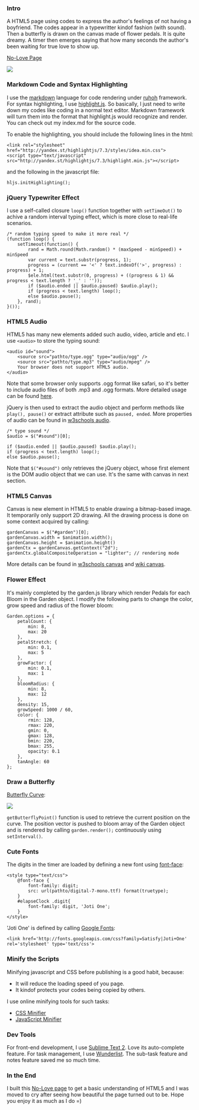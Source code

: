 ### Intro

A HTML5 page using codes to express the author's feelings of not having a boyfriend. The codes appear in a typewritter kindof fashion (with sound). Then a butterfly is drawn on the canvas made of flower pedals. It is quite dreamy. A timer then emerges saying that how many seconds the author's been waiting for true love to show up.

<i class="icon-eye-open"></i> [No-Love Page][0]

[<img src="https://raw.github.com/daisygao/noLove/master/assets/media/nolove-screenshot.png" class="img-polaroid">][0]

### Markdown Code and Syntax Highlighting

I use the [markdown][1] language for code rendering under [ruhoh][2] framework. For syntax highlighting, I use [highlight.js][3]. So basically, I just need to write down my codes like coding in a normal text editor. Markdown framework will turn them into the format that highlight.js would recognize and render. You can check out my index.md for the source code.

To enable the highlighting, you should include the following lines in the html:
	
	<link rel="stylesheet" href="http://yandex.st/highlightjs/7.3/styles/idea.min.css">
	<script type="text/javascript" src="http://yandex.st/highlightjs/7.3/highlight.min.js"></script>

and the following in the javascript file:
	
	hljs.initHighlighting();


### jQuery Typewriter Effect

I use a self-called closure <code>loop()</code> function together with <code>setTimeOut()</code> to achive a random interval typing effect, which is more close to real-life scenarios.

	/* random typing speed to make it more real */
	(function loop() {
	    setTimeout(function() {
	    	rand = Math.round(Math.random() * (maxSpeed - minSpeed)) + minSpeed
			var current = text.substr(progress, 1);
			progress = (current == '<' ? text.indexOf('>', progress) : progress) + 1;
			$ele.html(text.substr(0, progress) + ((progress & 1) && progress < text.length ? '_' : ''));
			if ($audio.ended || $audio.paused) $audio.play();
			if (progress < text.length) loop();  
			else $audio.pause();
	    }, rand);
	}());

### HTML5 Audio

HTML5 has many new elements added such audio, video, article and etc. I use <code>&lt;audio&gt;</code> to store the typing sound:
	
	<audio id="sound">
	    <source src="pathto/type.ogg" type="audio/ogg" />
	    <source src="pathto/type.mp3" type="audio/mpeg" />
	    Your browser does not support HTML5 audio.
	</audio>

Note that some browser only supports .ogg format like safari, so it's better to include audio files of both .mp3 and .ogg formats. More detailed usage can be found [here][4].

jQuery is then used to extract the audio object and perform methods like <code>play(), pause()</code> or extract attribute such as <code>paused, ended</code>. More properties of audio can be found in [w3schools audio][5].

	/* type sound */
	$audio = $("#sound")[0];

	if ($audio.ended || $audio.paused) $audio.play();
	if (progress < text.length) loop();  
	else $audio.pause();

Note that <code>$("#sound")</code> only retrieves the jQuery object, whose first element is the DOM audio object that we can use. It's the same with canvas in next section.

### HTML5 Canvas

Canvas is new element in HTML5 to enable drawing a bitmap-based image. It temporarily only support 2D drawing. All the drawing process is done on some context acquired by calling:
	
	gardenCanvas = $("#garden")[0];
	gardenCanvas.width = $animation.width();
    gardenCanvas.height = $animation.height()
    gardenCtx = gardenCanvas.getContext("2d");
    gardenCtx.globalCompositeOperation = "lighter"; // rendering mode

More details can be found in [w3schools canvas][6] and [wiki canvas][7].

### Flower Effect

It's mainly completed by the garden.js library which render Pedals for each Bloom in the Garden object. I modify the following parts to change the color, grow speed and radius of the flower bloom:
	
	Garden.options = {
        petalCount: {
            min: 8,
            max: 20
        },
        petalStretch: {
            min: 0.1,
            max: 5
        },
        growFactor: {
            min: 0.1,
            max: 1
        },
        bloomRadius: {
            min: 8,
            max: 12
        },
        density: 15,
        growSpeed: 1000 / 60,
        color: {
			rmin: 128,
			rmax: 220,
			gmin: 0,
			gmax: 128,
			bmin: 220,
			bmax: 255,
            opacity: 0.1
        },
        tanAngle: 60
    };


### Draw a Butterfly

[Butterfly Curve][8]:

<img src="https://raw.github.com/daisygao/noLove/master/assets/media/butterfly.png" class="img-polaroid">

<code>getButterflyPoint()</code> function is used to retrieve the current position on the curve. The position vector is pushed to bloom array of the Garden object and is rendered by calling <code>garden.render();</code> continuously using <code>setInterval()</code>.

### Cute Fonts
The digits in the timer are loaded by defining a new font using [font-face][9]:
	
	<style type="text/css">
		@font-face {
			font-family: digit;
			src: url(pathto/digital-7-mono.ttf) format(truetype);
		}
		#elapseClock .digit{
			font-family: digit, 'Joti One';
		}
	</style>

'Joti One' is defined by calling [Google Fonts][10]:
	
	<link href='http://fonts.googleapis.com/css?family=Satisfy|Joti+One' rel='stylesheet' type='text/css'>


### Minify the Scripts

Minifying javascript and CSS before publishing is a good habit, because:
- It will reduce the loading speed of you page.
- It kindof protects your codes being copied by others.

I use online minifying tools for such tasks:
- [CSS Minifier][11]
- [JavaScript Minifier][12]

### Dev Tools

For front-end development, I use [Sublime Text 2](http://www.sublimetext.com/). Love its auto-complete feature. 
For task management, I use [Wunderlist](https://www.wunderlist.com). The sub-task feature and notes feature saved me so much time.

### In the End
I built this [No-Love page][0] to get a basic understanding of HTML5 and I was moved to cry after seeing how beautiful the page turned out to be. Hope you enjoy it as much as I do =)

[0]: http://daisygao.com/nolove "No Love Page"
[1]: http://daringfireball.net/projects/markdown/ "Markdown Language"
[2]: http://ruhoh.com/ "Ruhoh Static Blog Generator"
[3]: https://github.com/isagalaev/highlight.js "Highlight.js Github"
[4]: http://www.htmlgoodies.com/primers/html/article.php/3920991/HTML5-Primer-How-To-Use-the-Audio-Tag.htm "How to Use HTML5 Audio Tag"
[5]: http://www.w3schools.com/html/html5_audio.asp "HTML5 Audio Properties"
[6]: http://www.w3schools.com/html/html5_canvas.asp "HTML5 Canvas Properties"
[7]: http://en.wikipedia.org/wiki/Canvas_element "HTML5 Canvas Wiki"
[8]: http://www.geometryatlas.com/entries/321 "Butterfly Curve"
[9]: http://www.w3schools.com/cssref/css3_pr_font-face_rule.asp "font-face Properties"
[10]: http://www.google.com/fonts/ "Google Fonts"
[11]: http://cssminifier.com/ "CSS Minifier"
[12]: http://javascript-minifier.com/ "JavaScript Minifier"

